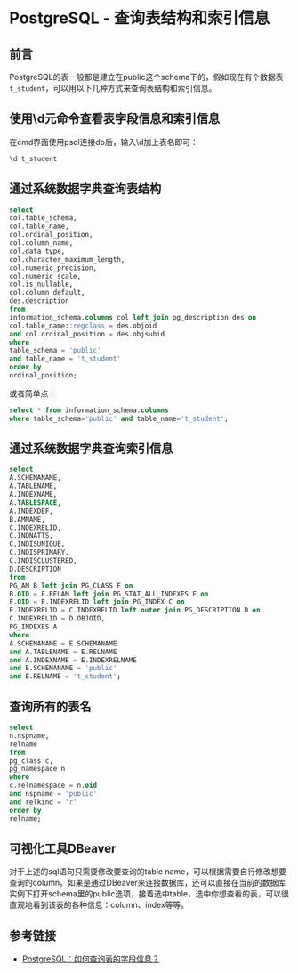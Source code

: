 # PostgreSQL - 查询表结构和索引信息

## 前言

PostgreSQL的表一般都是建立在public这个schema下的，假如现在有个数据表`t_student`，可以用以下几种方式来查询表结构和索引信息。

## 使用\d元命令查看表字段信息和索引信息

在cmd界面使用psql连接db后，输入\d加上表名即可：
<!--more-->
```bat
\d t_student
```

## 通过系统数据字典查询表结构

```sql
select
col.table_schema,
col.table_name,
col.ordinal_position,
col.column_name,
col.data_type,
col.character_maximum_length,
col.numeric_precision,
col.numeric_scale,
col.is_nullable,
col.column_default,
des.description
from
information_schema.columns col left join pg_description des on
col.table_name::regclass = des.objoid
and col.ordinal_position = des.objsubid
where
table_schema = 'public'
and table_name = 't_student'
order by
ordinal_position;
```

或者简单点：

```sql
select * from information_schema.columns
where table_schema='public' and table_name='t_student';
```

## 通过系统数据字典查询索引信息

```sql
select
A.SCHEMANAME,
A.TABLENAME,
A.INDEXNAME,
A.TABLESPACE,
A.INDEXDEF,
B.AMNAME,
C.INDEXRELID,
C.INDNATTS,
C.INDISUNIQUE,
C.INDISPRIMARY,
C.INDISCLUSTERED,
D.DESCRIPTION
from
PG_AM B left join PG_CLASS F on
B.OID = F.RELAM left join PG_STAT_ALL_INDEXES E on
F.OID = E.INDEXRELID left join PG_INDEX C on
E.INDEXRELID = C.INDEXRELID left outer join PG_DESCRIPTION D on
C.INDEXRELID = D.OBJOID,
PG_INDEXES A
where
A.SCHEMANAME = E.SCHEMANAME
and A.TABLENAME = E.RELNAME
and A.INDEXNAME = E.INDEXRELNAME
and E.SCHEMANAME = 'public'
and E.RELNAME = 't_student';
```

## 查询所有的表名

```sql
select
n.nspname,
relname
from
pg_class c,
pg_namespace n
where
c.relnamespace = n.oid
and nspname = 'public'
and relkind = 'r'
order by
relname;
```

## 可视化工具DBeaver

对于上述的sql语句只需要修改要查询的table name，可以根据需要自行修改想要查询的column。如果是通过DBeaver来连接数据库，还可以直接在当前的数据库实例下打开schema里的public选项，接着选中table，选中你想查看的表，可以很直观地看到该表的各种信息：column、index等等。

## 参考链接

* [PostgreSQL：如何查询表的字段信息？](http://francs3.blog.163.com/blog/static/4057672720130591027828/)